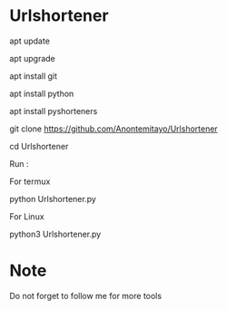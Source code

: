 # Urlshortener

apt update

apt upgrade 

apt install git

apt install python

apt install pyshorteners

git clone https://github.com/Anontemitayo/Urlshortener

cd Urlshortener

Run :

For termux 

python Urlshortener.py

For Linux 

python3 Urlshortener.py

# Note 


Do not forget to follow me for more tools 
